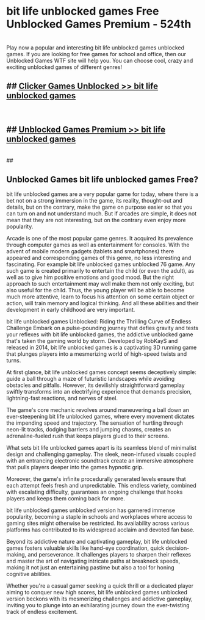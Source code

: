 # bit life unblocked games  Free Unblocked Games Premium - 524th <br>
<br>
Play now a popular and interesting bit life unblocked games unblocked games. If you are looking for free games for school and office, then our Unblocked Games WTF site will help you. You can choose cool, crazy and exciting unblocked games of different genres!


## ##  [Clicker Games Unblocked >> bit life unblocked games](http://freeplayer.one?title=bit_life_unblocked_games&ref=UGames)
  <br>

##  ## [Unblocked Games Premium >> bit life unblocked games](http://freeplayer.one?title=bit_life_unblocked_games&ref=UGames)
  <br>
  ##



## Unblocked Games bit life unblocked games Free?

bit life unblocked games are a very popular game for today, where there is a bet not on a strong immersion in the game, its reality, thought-out and details, but on the contrary, make the game on purpose easier so that you can turn on and not understand much. But if arcades are simple, it does not mean that they are not interesting, but on the contrary even enjoy more popularity.

Arcade is one of the most popular game genres. It acquired its prevalence through computer games as well as entertainment for consoles. With the advent of mobile modern gadgets (tablets and smartphones) there appeared and corresponding games of this genre, no less interesting and fascinating. For example bit life unblocked games unblocked 76 game. Any such game is created primarily to entertain the child (or even the adult), as well as to give him positive emotions and good mood. But the right approach to such entertainment may well make them not only exciting, but also useful for the child. Thus, the young player will be able to become much more attentive, learn to focus his attention on some certain object or action, will train memory and logical thinking. And all these abilities and their development in early childhood are very important.

bit life unblocked games Unblocked: Riding the Thrilling Curve of Endless Challenge
Embark on a pulse-pounding journey that defies gravity and tests your reflexes with bit life unblocked games, the addictive unblocked game that's taken the gaming world by storm. Developed by RobKayS and released in 2014, bit life unblocked games is a captivating 3D running game that plunges players into a mesmerizing world of high-speed twists and turns.

At first glance, bit life unblocked games concept seems deceptively simple: guide a ball through a maze of futuristic landscapes while avoiding obstacles and pitfalls. However, its devilishly straightforward gameplay swiftly transforms into an electrifying experience that demands precision, lightning-fast reactions, and nerves of steel.

The game's core mechanic revolves around maneuvering a ball down an ever-steepening bit life unblocked games, where every movement dictates the impending speed and trajectory. The sensation of hurtling through neon-lit tracks, dodging barriers and jumping chasms, creates an adrenaline-fueled rush that keeps players glued to their screens.

What sets bit life unblocked games apart is its seamless blend of minimalist design and challenging gameplay. The sleek, neon-infused visuals coupled with an entrancing electronic soundtrack create an immersive atmosphere that pulls players deeper into the games hypnotic grip.

Moreover, the game's infinite procedurally generated levels ensure that each attempt feels fresh and unpredictable. This endless variety, combined with escalating difficulty, guarantees an ongoing challenge that hooks players and keeps them coming back for more.

bit life unblocked games unblocked version has garnered immense popularity, becoming a staple in schools and workplaces where access to gaming sites might otherwise be restricted. Its availability across various platforms has contributed to its widespread acclaim and devoted fan base.

Beyond its addictive nature and captivating gameplay, bit life unblocked games fosters valuable skills like hand-eye coordination, quick decision-making, and perseverance. It challenges players to sharpen their reflexes and master the art of navigating intricate paths at breakneck speeds, making it not just an entertaining pastime but also a tool for honing cognitive abilities.

Whether you're a casual gamer seeking a quick thrill or a dedicated player aiming to conquer new high scores, bit life unblocked games unblocked version beckons with its mesmerizing challenges and addictive gameplay, inviting you to plunge into an exhilarating journey down the ever-twisting track of endless excitement.